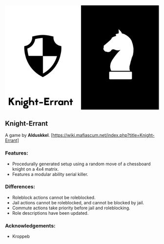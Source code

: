 ![Banner](flavours/knight-errant/assets/Knight-Errant.png?raw=true)

## Knight-Errant

A game by **Alduskkel**.
[https://wiki.mafiascum.net/index.php?title=Knight-Errant]

### Features:

- Procedurally generated setup using a random move of a chessboard knight on a 4x4 matrix.
- Features a modular ability serial killer.

### Differences:

- Roleblock actions cannot be roleblocked.
- Jail actions cannot be roleblocked, and cannot be blocked by jail.
- Commute actions take priority before jail and roleblocking.
- Role descriptions have been updated.

### Acknowledgements:

- Kroppeb
